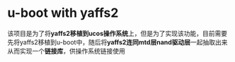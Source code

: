 # u-boot with yaffs2

该项目是为了将**yaffs2移植到ucos操作系统**上，但是为了实现该功能，目前需要先将yaffs2移植到u-boot中，随后将**yaffs2连同mtd层nand驱动层**一起抽取出来从而实现一个**链接库**，供操作系统链接使用
